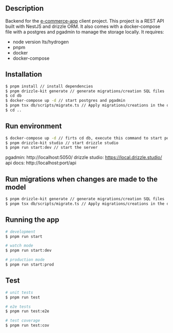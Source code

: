 ## Description

Backend for the [e-commerce-app](https://github.com/Diegovalen47/e-commerce-app) client project. This project is a REST API built with NestJS and drizzle ORM. It also comes with a docker-compose file with a postgres and pgadmin to manage the storage locally.
It requires:
  - node version lts/hydrogen
  - pnpm
  - docker
  - docker-compose

## Installation

```bash
$ pnpm install // install dependencies
$ pnpm drizzle-kit generate // generate migrations/creation SQL files
$ cd db
$ docker-compose up -d // start postgres and pgadmin
$ pnpm tsx db/scripts/migrate.ts // Apply migrations/creations in the database
$ cd ..

```
## Run environment

```bash
$ docker-compose up -d // firts cd db, execute this command to start postgres and pgadmin and the cd ..
$ pnpm drizzle-kit studio // start drizzle studio
$ pnpm run start:dev // start the server
```
pgadmin: http://localhost:5050/
drizzle studio: https://local.drizzle.studio/
api docs: http://localhost:port/api

## Run migrations when changes are made to the model

```bash
$ pnpm drizzle-kit generate // generate migrations/creation SQL files
$ pnpm tsx db/scripts/migrate.ts // Apply migrations/creations in the database
```




## Running the app

```bash
# development
$ pnpm run start

# watch mode
$ pnpm run start:dev

# production mode
$ pnpm run start:prod
```

## Test

```bash
# unit tests
$ pnpm run test

# e2e tests
$ pnpm run test:e2e

# test coverage
$ pnpm run test:cov
```
